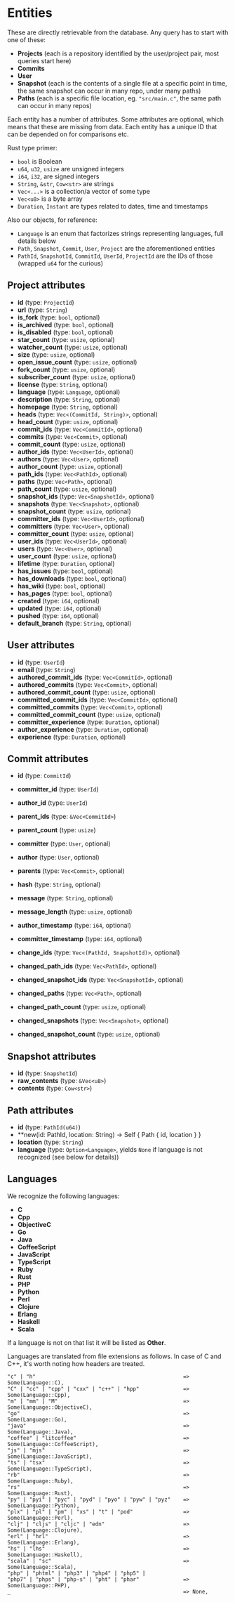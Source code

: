 # Entities

These are directly retrievable from the database. Any query has to start with one of these:

- **Projects** (each is a repository identified by the user/project pair, most queries start here)
- **Commits**
- **User**
- **Snapshot** (each is the contents of a single file at a specific point in time, the same snapshot can occur in many repo, under many paths)
- **Paths** (each is a specific file location, eg. `"src/main.c"`, the same path can occur in many repos)

Each entity has a number of attributes. Some attributes are optional, which means that these are missing from data. Each entity has a unique ID that can be depended on for comparisons etc.

Rust type primer: 
- `bool` is Boolean
- `u64`, `u32`, `usize` are unsigned integers
- `i64`, `i32`, are signed integers
- `String`, `&str`, `Cow<str>` are strings
- `Vec<...>` is a collection/a vector of some type
- `Vec<u8>` is a byte array
- `Duration`, `Instant` are types related to dates, time and timestamps

Also our objects, for reference:
- `Language` is an enum that factorizes strings representing languages, full details below
- `Path`, `Snapshot`, `Commit`, `User`, `Project` are the aforementioned entities
- `PathId`, `SnapshotId`, `CommitId`, `UserId`, `ProjectId` are the IDs of those (wrapped `u64` for the curious)

## Project attributes

- **id**  (type: `ProjectId`)
- **url** (type: `String`)
- **is_fork** (type: `bool`, optional)
- **is_archived** (type: `bool`, optional)
- **is_disabled** (type: `bool`, optional)
- **star_count** (type: `usize`, optional)
- **watcher_count** (type: `usize`, optional)
- **size** (type: `usize`, optional)
- **open_issue_count** (type: `usize`, optional)
- **fork_count** (type: `usize`, optional)
- **subscriber_count** (type: `usize`, optional)
- **license** (type: `String`, optional)
- **language** (type: `Language`, optional)
- **description** (type: `String`, optional)
- **homepage** (type: `String`, optional)
- **heads** (type: `Vec<(CommitId, String)>`, optional)
- **head_count** (type: `usize`, optional)
- **commit_ids** (type: `Vec<CommitId>`, optional)
- **commits** (type: `Vec<Commit>`, optional)
- **commit_count** (type: `usize`, optional)
- **author_ids** (type: `Vec<UserId>`, optional)
- **authors** (type: `Vec<User>`, optional)
- **author_count** (type: `usize`, optional)
- **path_ids** (type: `Vec<PathId>`, optional)
- **paths** (type: `Vec<Path>`, optional)
- **path_count** (type: `usize`, optional)
- **snapshot_ids** (type: `Vec<SnapshotId>`, optional)
- **snapshots** (type: `Vec<Snapshot>`, optional)
- **snapshot_count** (type: `usize`, optional)
- **committer_ids** (type: `Vec<UserId>`, optional)
- **committers** (type: `Vec<User>`, optional)
- **committer_count** (type: `usize`, optional)
- **user_ids** (type: `Vec<UserId>`, optional)
- **users** (type: `Vec<User>`, optional)
- **user_count** (type: `usize`, optional)
- **lifetime** (type: `Duration`, optional)
- **has_issues** (type: `bool`, optional)
- **has_downloads** (type: `bool`, optional)
- **has_wiki** (type: `bool`, optional)
- **has_pages** (type: `bool`, optional)
- **created** (type: `i64`, optional)
- **updated** (type: `i64`, optional)
- **pushed** (type: `i64`, optional)
- **default_branch** (type: `String`, optional)

## User attributes

- **id**  (type: `UserId`)
- **email** (type: `String`)
- **authored_commit_ids** (type: `Vec<CommitId>`, optional)
- **authored_commits** (type: `Vec<Commit>`, optional)
- **authored_commit_count** (type: `usize`, optional)
- **committed_commit_ids** (type: `Vec<CommitId>`, optional)
- **committed_commits** (type: `Vec<Commit>`, optional)
- **committed_commit_count** (type: `usize`, optional)
- **committer_experience** (type: `Duration`, optional)
- **author_experience** (type: `Duration`, optional)
- **experience** (type: `Duration`, optional)

## Commit attributes

- **id**  (type: `CommitId`)
- **committer_id** (type: `UserId`)
- **author_id** (type: `UserId`)
- **parent_ids** (type: `&Vec<CommitId>`)
- **parent_count** (type: `usize`)

- **committer** (type: `User`, optional)
- **author** (type: `User`, optional)
- **parents** (type: `Vec<Commit>`, optional)

- **hash** (type: `String`, optional)
- **message** (type: `String`, optional)
- **message_length** (type: `usize`, optional)

- **author_timestamp** (type: `i64`, optional)
- **committer_timestamp** (type: `i64`, optional)

- **change_ids** (type: `Vec<(PathId, SnapshotId)>`, optional)
- **changed_path_ids** (type: `Vec<PathId>`, optional)
- **changed_snapshot_ids** (type: `Vec<SnapshotId>`, optional)

- **changed_paths** (type: `Vec<Path>`, optional)
- **changed_path_count** (type: `usize`, optional)
- **changed_snapshots** (type: `Vec<Snapshot>`, optional)
- **changed_snapshot_count** (type: `usize`, optional)

## Snapshot attributes

- **id**  (type: `SnapshotId`)
- **raw_contents** (type: `&Vec<u8>`)
- **contents** (type: `Cow<str>`)

## Path attributes

- **id**  (type: `PathId(u64)`)
- **new(id: PathId, location: String) -> Self { Path { id, location } }
- **location** (type: `String`)
- **language** (type: `Option<Language>`, yields `None` if language is not recognized (see below for details))

## Languages

We recognize the following languages:

- **C**
- **Cpp**
- **ObjectiveC**
- **Go**
- **Java**
- **CoffeeScript**
- **JavaScript**
- **TypeScript**
- **Ruby**
- **Rust**
- **PHP**
- **Python**
- **Perl**
- **Clojure**
- **Erlang**
- **Haskell**
- **Scala**

If a language is not on that list it will be listed as **Other**.

Languages are translated from file extensions as follows. In case of C and C++, it's worth noting how headers are treated.

```
"c" | "h"                                               => Some(Language::C),
"C" | "cc" | "cpp" | "cxx" | "c++" | "hpp"              => Some(Language::Cpp),
"m" | "mm" | "M"                                        => Some(Language::ObjectiveC),
"go"                                                    => Some(Language::Go),
"java"                                                  => Some(Language::Java),
"coffee" | "litcoffee"                                  => Some(Language::CoffeeScript),
"js" | "mjs"                                            => Some(Language::JavaScript),
"ts" | "tsx"                                            => Some(Language::TypeScript),
"rb"                                                    => Some(Language::Ruby),
"rs"                                                    => Some(Language::Rust),
"py" | "pyi" | "pyc" | "pyd" | "pyo" | "pyw" | "pyz"    => Some(Language::Python),
"plx" | "pl" | "pm" | "xs" | "t" | "pod"                => Some(Language::Perl),
"clj" | "cljs" | "cljc" | "edn"                         => Some(Language::Clojure),
"erl" | "hrl"                                           => Some(Language::Erlang),
"hs" | "lhs"                                            => Some(Language::Haskell),
"scala" | "sc"                                          => Some(Language::Scala),
"php" | "phtml" | "php3" | "php4" | "php5" |
"php7" | "phps" | "php-s" | "pht" | "phar"              => Some(Language::PHP),
_                                                       => None,
```